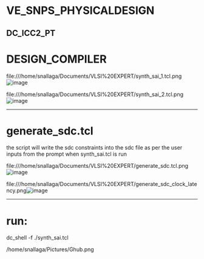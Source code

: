 # VE_SNPS_PHYSICALDESIGN
DC_ICC2_PT
---------------------------------------------------------------------------------------------------------------------------------------------------------------------------------------
# DESIGN_COMPILER
file:///home/snallaga/Documents/VLSI%20EXPERT/synth_sai_1.tcl.png![image](https://github.com/snallaga9/VE_SNPS_PHYSICALDESIGN/assets/110479456/2dc860cf-0def-4c0f-8611-fc9cad2a264f)

file:///home/snallaga/Documents/VLSI%20EXPERT/synth_sai_2.tcl.png![image](https://github.com/snallaga9/VE_SNPS_PHYSICALDESIGN/assets/110479456/0cf96717-a524-49c7-a6bd-9ae70f2f6f81)

---------------------------------------------------------------------------------------------------------------------------------------------------------------------------------------
# generate_sdc.tcl

the script will write the sdc constraints into the sdc file as per the user inputs from the prompt when synth_sai.tcl is run

file:///home/snallaga/Documents/VLSI%20EXPERT/generate_sdc.tcl.png![image](https://github.com/snallaga9/VE_SNPS_PHYSICALDESIGN/assets/110479456/b1829f2c-dda9-41c0-b7ca-7a3d2995c526)

file:///home/snallaga/Documents/VLSI%20EXPERT/generate_sdc_clock_latency.png![image](https://github.com/snallaga9/VE_SNPS_PHYSICALDESIGN/assets/110479456/122ac3fc-8469-4558-ade3-142e097ec166)


---------------------------------------------------------------------------------------------------------------------------------------------------------------------------------------

# run:
dc_shell -f ./synth_sai.tcl

/home/snallaga/Pictures/Ghub.png

